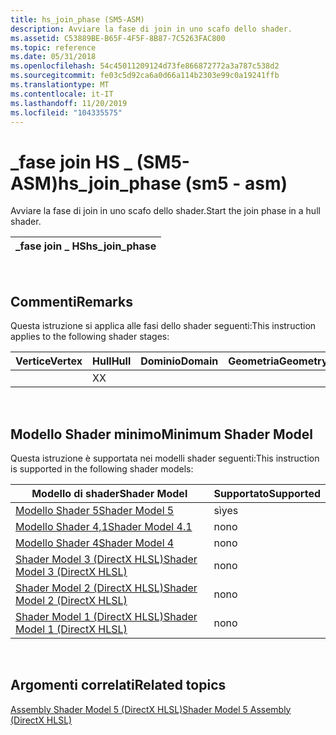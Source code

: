 ```yaml
---
title: hs_join_phase (SM5-ASM)
description: Avviare la fase di join in uno scafo dello shader.
ms.assetid: C53889BE-B65F-4F5F-8B87-7C5263FAC800
ms.topic: reference
ms.date: 05/31/2018
ms.openlocfilehash: 54c45011209124d73fe866872772a3a787c538d2
ms.sourcegitcommit: fe03c5d92ca6a0d66a114b2303e99c0a19241ffb
ms.translationtype: MT
ms.contentlocale: it-IT
ms.lasthandoff: 11/20/2019
ms.locfileid: "104335575"
---
```

# <a name="hs_join_phase-sm5---asm"></a><span data-ttu-id="8298c-103">\_fase join HS \_ (SM5-ASM)</span><span class="sxs-lookup"><span data-stu-id="8298c-103">hs\_join\_phase (sm5 - asm)</span></span>

<span data-ttu-id="8298c-104">Avviare la fase di join in uno scafo dello shader.</span><span class="sxs-lookup"><span data-stu-id="8298c-104">Start the join phase in a hull shader.</span></span>



| <span data-ttu-id="8298c-105">\_fase join \_ HS</span><span class="sxs-lookup"><span data-stu-id="8298c-105">hs\_join\_phase</span></span> |
|-----------------|



 

## <a name="remarks"></a><span data-ttu-id="8298c-106">Commenti</span><span class="sxs-lookup"><span data-stu-id="8298c-106">Remarks</span></span>

<span data-ttu-id="8298c-107">Questa istruzione si applica alle fasi dello shader seguenti:</span><span class="sxs-lookup"><span data-stu-id="8298c-107">This instruction applies to the following shader stages:</span></span>



| <span data-ttu-id="8298c-108">Vertice</span><span class="sxs-lookup"><span data-stu-id="8298c-108">Vertex</span></span> | <span data-ttu-id="8298c-109">Hull</span><span class="sxs-lookup"><span data-stu-id="8298c-109">Hull</span></span> | <span data-ttu-id="8298c-110">Dominio</span><span class="sxs-lookup"><span data-stu-id="8298c-110">Domain</span></span> | <span data-ttu-id="8298c-111">Geometria</span><span class="sxs-lookup"><span data-stu-id="8298c-111">Geometry</span></span> | <span data-ttu-id="8298c-112">Pixel</span><span class="sxs-lookup"><span data-stu-id="8298c-112">Pixel</span></span> | <span data-ttu-id="8298c-113">Calcolo</span><span class="sxs-lookup"><span data-stu-id="8298c-113">Compute</span></span> |
|--------|------|--------|----------|-------|---------|
|        | <span data-ttu-id="8298c-114">X</span><span class="sxs-lookup"><span data-stu-id="8298c-114">X</span></span>    |        |          |       |         |



 

## <a name="minimum-shader-model"></a><span data-ttu-id="8298c-115">Modello Shader minimo</span><span class="sxs-lookup"><span data-stu-id="8298c-115">Minimum Shader Model</span></span>

<span data-ttu-id="8298c-116">Questa istruzione è supportata nei modelli shader seguenti:</span><span class="sxs-lookup"><span data-stu-id="8298c-116">This instruction is supported in the following shader models:</span></span>



| <span data-ttu-id="8298c-117">Modello di shader</span><span class="sxs-lookup"><span data-stu-id="8298c-117">Shader Model</span></span>                                              | <span data-ttu-id="8298c-118">Supportato</span><span class="sxs-lookup"><span data-stu-id="8298c-118">Supported</span></span> |
|-----------------------------------------------------------|-----------|
| [<span data-ttu-id="8298c-119">Modello Shader 5</span><span class="sxs-lookup"><span data-stu-id="8298c-119">Shader Model 5</span></span>](d3d11-graphics-reference-sm5.md)        | <span data-ttu-id="8298c-120">sì</span><span class="sxs-lookup"><span data-stu-id="8298c-120">yes</span></span>       |
| [<span data-ttu-id="8298c-121">Modello Shader 4,1</span><span class="sxs-lookup"><span data-stu-id="8298c-121">Shader Model 4.1</span></span>](dx-graphics-hlsl-sm4.md)              | <span data-ttu-id="8298c-122">no</span><span class="sxs-lookup"><span data-stu-id="8298c-122">no</span></span>        |
| [<span data-ttu-id="8298c-123">Modello Shader 4</span><span class="sxs-lookup"><span data-stu-id="8298c-123">Shader Model 4</span></span>](dx-graphics-hlsl-sm4.md)                | <span data-ttu-id="8298c-124">no</span><span class="sxs-lookup"><span data-stu-id="8298c-124">no</span></span>        |
| [<span data-ttu-id="8298c-125">Shader Model 3 (DirectX HLSL)</span><span class="sxs-lookup"><span data-stu-id="8298c-125">Shader Model 3 (DirectX HLSL)</span></span>](dx-graphics-hlsl-sm3.md) | <span data-ttu-id="8298c-126">no</span><span class="sxs-lookup"><span data-stu-id="8298c-126">no</span></span>        |
| [<span data-ttu-id="8298c-127">Shader Model 2 (DirectX HLSL)</span><span class="sxs-lookup"><span data-stu-id="8298c-127">Shader Model 2 (DirectX HLSL)</span></span>](dx-graphics-hlsl-sm2.md) | <span data-ttu-id="8298c-128">no</span><span class="sxs-lookup"><span data-stu-id="8298c-128">no</span></span>        |
| [<span data-ttu-id="8298c-129">Shader Model 1 (DirectX HLSL)</span><span class="sxs-lookup"><span data-stu-id="8298c-129">Shader Model 1 (DirectX HLSL)</span></span>](dx-graphics-hlsl-sm1.md) | <span data-ttu-id="8298c-130">no</span><span class="sxs-lookup"><span data-stu-id="8298c-130">no</span></span>        |



 

## <a name="related-topics"></a><span data-ttu-id="8298c-131">Argomenti correlati</span><span class="sxs-lookup"><span data-stu-id="8298c-131">Related topics</span></span>

<dl> <dt>

[<span data-ttu-id="8298c-132">Assembly Shader Model 5 (DirectX HLSL)</span><span class="sxs-lookup"><span data-stu-id="8298c-132">Shader Model 5 Assembly (DirectX HLSL)</span></span>](shader-model-5-assembly--directx-hlsl-.md)
</dt> </dl>

 

 




